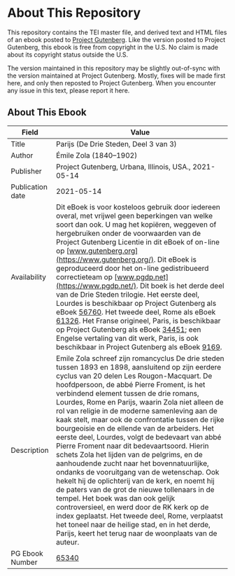 # About This Repository

This repository contains the TEI master file, and derived text and HTML files of an ebook posted to [Project Gutenberg](https://www.gutenberg.org/). Like the version posted to Project Gutenberg, this ebook is free from copyright in the U.S. No claim is made about its copyright status outside the U.S.

The version maintained in this repository may be slightly out-of-sync with the version maintained at Project Gutenberg. Mostly, fixes will be made first here, and only then reposted to Project Gutenberg. When you encounter any issue in this text, please report it here.

## About This Ebook

| Field | Value |
| ----- | ----- |
| Title | Parijs (De Drie Steden, Deel 3 van 3) |
| Author | Émile Zola (1840–1902) |
| Publisher | Project Gutenberg, Urbana, Illinois, USA., 2021-05-14 |
| Publication date | 2021-05-14 |
| Availability | Dit eBoek is voor kosteloos gebruik door iedereen overal, met vrijwel geen beperkingen van welke soort dan ook. U mag het kopiëren, weggeven of hergebruiken onder de voorwaarden van de Project Gutenberg Licentie in dit eBoek of on-line op [www.gutenberg.org](https://www.gutenberg.org/). Dit eBoek is geproduceerd door het on-line gedistribueerd correctieteam op [www.pgdp.net](https://www.pgdp.net/). Dit boek is het derde deel van de Drie Steden trilogie. Het eerste deel, Lourdes is beschikbaar op Project Gutenberg als eBoek [56760](https://www.gutenberg.org/ebooks/56760). Het tweede deel, Rome als eBoek [61326](https://www.gutenberg.org/ebooks/61326). Het Franse origineel, Paris, is beschikbaar op Project Gutenberg als eBoek [34451](https://www.gutenberg.org/ebooks/34451); een Engelse vertaling van dit werk, Paris, is ook beschikbaar in Project Gutenberg als eBoek [9169](https://www.gutenberg.org/ebooks/9169). |
| Description | Emile Zola schreef zijn romancyclus De drie steden tussen 1893 en 1898, aansluitend op zijn eerdere cyclus van 20 delen Les Rougon-Macquart. De hoofdpersoon, de abbé Pierre Froment, is het verbindend element tussen de drie romans, Lourdes, Rome en Parijs, waarin Zola niet alleen de rol van religie in de moderne samenleving aan de kaak stelt, maar ook de confrontatie tussen de rijke bourgeoisie en de ellende van de arbeiders. Het eerste deel, Lourdes, volgt de bedevaart van abbé Pierre Froment naar dit bedevaartsoord. Hierin schets Zola het lijden van de pelgrims, en de aanhoudende zucht naar het bovennatuurlijke, ondanks de vooruitgang van de wetenschap. Ook hekelt hij de oplichterij van de kerk, en noemt hij de paters van de grot de nieuwe tollenaars in de tempel. Het boek was dan ook gelijk controversieel, en werd door de RK kerk op de index geplaatst. Het tweede deel, Rome, verplaatst het toneel naar de heilige stad, en in het derde, Parijs, keert het terug naar de woonplaats van de auteur. |
| PG Ebook Number | [65340](https://www.gutenberg.org/ebooks/65340) |

